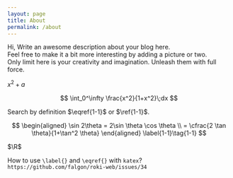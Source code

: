 ```yaml
---
layout: page
title: About
permalink: /about
---
```


Hi, Write an awesome description about your blog here.  
Feel free to make it a bit more interesting by adding a picture or two.  
Only limit here is your creativity and imagination. Unleash them with full force.  

$x^2+a$

$$
    \int_0^\infty \frac{x^2}{1+x^2}\;dx
$$

Search by definition $\eqref{1-1}$ or $\ref{1-1}$.

$$
\begin{aligned} \sin 2\theta = 2\sin \theta \cos \theta \\ = \cfrac{2 \tan \theta}{1+\tan^2 \theta} \end{aligned} \label{1-1}\tag{1-1}
$$

$\R$

How to use `\label{}` and `\eqref{}` with `katex`?
`https://github.com/falgon/roki-web/issues/34`